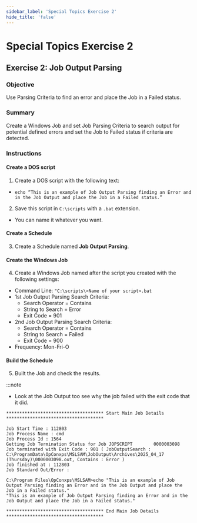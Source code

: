 ```yaml
---
sidebar_label: 'Special Topics Exercise 2'
hide_title: 'false'
---
```


<head>
  <meta name="robots" content="noindex, nofollow" />
</head>

# Special Topics Exercise 2

 
## Exercise 2: Job Output Parsing
 
### Objective
 
Use Parsing Criteria to find an error and place the Job in a Failed status.
 
### Summary
 
Create a Windows Job and set Job Parsing Criteria to search output for potential defined errors and set the Job to Failed status if criteria are detected.
 
### Instructions
 
#### Create a DOS script

1.	Create a DOS script with the following text:
  * ```echo “This is an example of Job Output Parsing finding an Error and in the Job Output and place the Job in a Failed status.”```
2. Save this script in ```C:\scripts``` with a ```.bat``` extension.
  * You can name it whatever you want.

#### Create a Schedule

3.	Create a Schedule named **Job Output Parsing**. 

#### Create the Windows Job

4.	Create a Windows Job named after the script you created with the following settings:
  * Command Line: ```"C:\scripts\<Name of your script>.bat``` 
  * 1st Job Output Parsing Search Criteria: 
    * Search Operator = Contains
    * String to Search = Error
    * Exit Code = 901
  * 2nd Job Output Parsing Search Criteria: 
    * Search Operator = Contains
    * String to Search = Failed
    * Exit Code = 900
  * Frequency: Mon-Fri-O

#### Build the Schedule

5.	Built the Job and check the results.

:::note

* Look at the Job Output too see why the job failed with the exit code that it did.

```
************************************* Start Main Job Details *************************************

Job Start Time : 112803
Job Process Name : cmd
Job Process Id : 1564
Getting Job Termination Status for Job JOPSCRIPT        0000003098
Job terminated with Exit Code : 901 ( JobOutputSearch : C:\ProgramData\OpConxps\MSLSAM\JobOutput\Archives\2025_04_17 (Thursday)\0000003098.out, Contains : Error ) 
Job finished at : 112803
Job Standard Out/Error : 

C:\Program Files\OpConxps\MSLSAM>echo "This is an example of Job Output Parsing finding an Error and in the Job Output and place the Job in a Failed status." 
"This is an example of Job Output Parsing finding an Error and in the Job Output and place the Job in a Failed status."

************************************* End Main Job Details *************************************
```